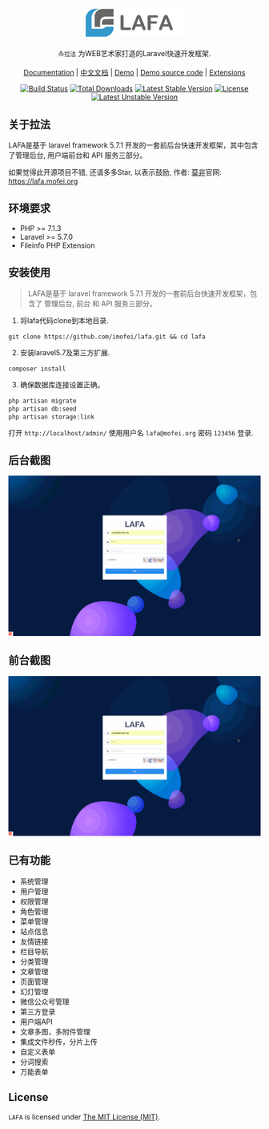 <p align="center">
<a href="https://lafa.mofei.org/">
<img src="./public/images/logo-black.png" alt="lafa" width="200px">
</a>

<p align="center">⛵<code>拉法</code> 为WEB艺术家打造的Laravel快速开发框架. </p>

<p align="center">
<a href="https://lafa.mofei.org/docs">Documentation</a> |
<a href="https://lafa.mofei.org/docs/zh">中文文档</a> |
<a href="https://demo.lafa.mofei.org">Demo</a> |
<a href="https://github.com/z-song/demo.lafa.mofei.org">Demo source code</a> |
<a href="#extensions">Extensions</a>
</p>
</p>

<p align="center">
<a href="https://travis-ci.org/laravel/framework"><img src="https://travis-ci.org/laravel/framework.svg" alt="Build Status"></a>
<a href="https://packagist.org/packages/laravel/framework"><img src="https://poser.pugx.org/laravel/framework/d/total.svg" alt="Total Downloads"></a>
<a href="https://packagist.org/packages/laravel/framework"><img src="https://poser.pugx.org/laravel/framework/v/stable.svg" alt="Latest Stable Version"></a>
<a href="https://packagist.org/packages/laravel/framework"><img src="https://poser.pugx.org/laravel/framework/v/unstable.svg" alt="License"></a>
<a href="https://packagist.org/packages/laravel/framework"><img src="https://poser.pugx.org/laravel/framework/license.svg" alt="Latest Unstable Version"></a>
</p>

## 关于拉法
LAFA是基于 laravel framework 5.7.1 开发的一套前后台快速开发框架，其中包含了管理后台, 用户端前台和 API 服务三部分。
<p align="left">如果觉得此开源项目不错, 还请多多Star, 以表示鼓励, 作者: 
<a href="https://github.com/imofei" target="_blank">莫非</a>官网: 
<a href="https://lafa.mofei.org" target="_blank">https://lafa.mofei.org</a>
</p>

## 环境要求
 - PHP >= 7.1.3
 - Laravel >= 5.7.0
 - Fileinfo PHP Extension

## 安装使用

> LAFA是基于 laravel framework 5.7.1 开发的一套前后台快速开发框架，包含了 管理后台, 前台 和 API 服务三部分。

1. 将lafa代码clone到本地目录.

```
git clone https://github.com/imofei/lafa.git && cd lafa
```

2. 安装laravel5.7及第三方扩展.

```
composer install
```

3. 确保数据库连接设置正确。

```
php artisan migrate
php artisan db:seed
php artisan storage:link
```

打开 `http://localhost/admin/` 使用用户名 `lafa@mofei.org` 密码 `123456` 登录.
## 后台截图
![lafa](./public/images/lafa-admin.gif)
## 前台截图
![lafa](./public/images/lafa-admin.gif)
## 已有功能
- 系统管理
 - 用户管理
 - 权限管理
 - 角色管理
 - 菜单管理
- 站点信息
- 友情链接
- 栏目导航
- 分类管理
- 文章管理
- 页面管理
- 幻灯管理
- 微信公众号管理
- 第三方登录
- 用户端API
- 文章多图，多附件管理
- 集成文件秒传，分片上传
- 自定义表单
- 分词搜索
- 万能表单

License
------------
`LAFA` is licensed under [The MIT License (MIT)](LICENSE).